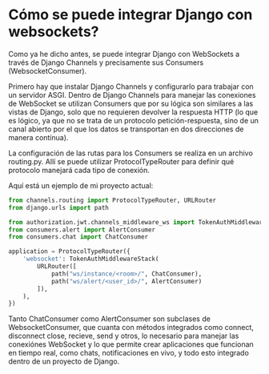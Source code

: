# Cómo se puede integrar Django con websockets?


Como ya he dicho antes, se puede integrar Django con WebSockets a través de Django Channels y precisamente sus Consumers (WebsocketConsumer). 

Primero hay que instalar Django Channels y configurarlo para trabajar con un servidor ASGI. Dentro de Django Channels para manejar las conexiones de WebSocket se utilizan Consumers que por su lógica son similares a las vistas de Django, solo que no requieren devolver la respuesta HTTP (lo que es lógico, ya que no se trata de un protocolo petición-respuesta, sino de un canal abierto por el que los datos se transportan en dos direcciones de manera contínua).

La configuración de las rutas para los Consumers se realiza en un archivo routing.py. Allí se puede utilizar ProtocolTypeRouter para definir qué protocolo manejará cada tipo de conexión.

Aquí está un ejemplo de mi proyecto actual:

```python
from channels.routing import ProtocolTypeRouter, URLRouter
from django.urls import path

from authorization.jwt.channels_middleware_ws import TokenAuthMiddlewareStack
from consumers.alert import AlertConsumer
from consumers.chat import ChatConsumer

application = ProtocolTypeRouter({
    'websocket': TokenAuthMiddlewareStack(
        URLRouter([
            path("ws/instance/<room>/", ChatConsumer),
            path("ws/alert/<user_id>/", AlertConsumer)
        ]),
    ),
})
```
 
Tanto ChatConsumer como AlertConsumer son subclases de WebsocketConsumer, que cuanta con métodos integrados como connect, disconnect close, recieve, send y otros, lo necesario para manejar las conexiónes WebSocket y lo que permite crear aplicaciones que funcionan en tiempo real, como chats, notificaciones en vivo, y todo esto integrado dentro de un proyecto de Django. 
